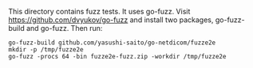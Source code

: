 This directory contains fuzz tests. It uses go-fuzz. Visit
https://github.com/dvyukov/go-fuzz and install two packages, go-fuzz-build and go-fuzz.
Then run:

```
go-fuzz-build github.com/yasushi-saito/go-netdicom/fuzze2e
mkdir -p /tmp/fuzze2e
go-fuzz -procs 64 -bin fuzze2e-fuzz.zip -workdir /tmp/fuzze2e
```
